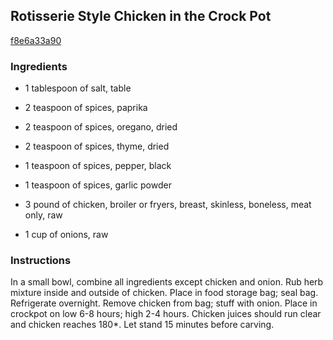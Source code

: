 ## Rotisserie Style Chicken in the Crock Pot

[f8e6a33a90](http://www.food.com/recipe/rotisserie-style-chicken-in-the-crock-pot-328765)

### Ingredients

 - 1 tablespoon of salt, table

 - 2 teaspoon of spices, paprika

 - 2 teaspoon of spices, oregano, dried

 - 2 teaspoon of spices, thyme, dried

 - 1 teaspoon of spices, pepper, black

 - 1 teaspoon of spices, garlic powder

 - 3 pound of chicken, broiler or fryers, breast, skinless, boneless, meat only, raw

 - 1 cup of onions, raw

### Instructions

In a small bowl, combine all ingredients except chicken and onion. Rub herb mixture inside and outside of chicken. Place in food storage bag; seal bag. Refrigerate overnight. Remove chicken from bag; stuff with onion. Place in crockpot on low 6-8 hours; high 2-4 hours. Chicken juices should run clear and chicken reaches 180*. Let stand 15 minutes before carving.
